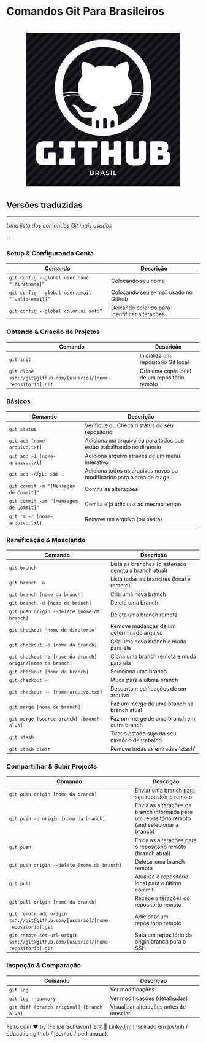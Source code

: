 Comandos Git Para Brasileiros
============
<h1 align="center">
    <img alt="GithubBR" title="#githubBR" src="githubBR.png" width="400px" />
</h1>

## Versões traduzidas
___

_Uma lista dos comandos Git mais usados_

--
### Setup & Configurando Conta

| Comando | Descrição |
| ------- | --------- |
| `git config --global user.name “[firstname]”` | Colocando seu nome |
| `git config --global user.email “[valid-email]”` | Colocando seu e-mail usado no Github |
| `git config --global color.ui auto”` | Deixando colorido para idenfificar alterações |

### Obtendo & Criação de Projetos

| Comando | Descrição |
| ------- | --------- |
| `git init` | Inicializa um repositório Git local |
| `git clone ssh://git@github.com/[usuario]/[nome-repositorio].git` | Cria uma cópia local de um repositório remoto |

### Básicos

| Comando | Descrição |
| ------- | --------- |
| `git status` | Verifique ou Checa o status do seu repositorio|
| `git add [nome-arquivo.txt]` | Adiciona um arquivo ou para todos que estão trabalhando no diretório |
| `git add -i [nome-arquivo.txt]` | Adiciona arquivo através de um menu interativo |
| `git add -A`/`git add .` | Adiciona todos os arquivos novos ou modificados para a área de stage |
| `git commit -m "[Mensagem de Commit]"` | Comita as alterações |
| `git commit -am "[Mensagem de Commit]"` | Comita e já adiciona ao mesmo tempo |
| `git rm -r [nome-arquivo.txt]` | Remove um arquivo (ou pasta) |

### Ramificação & Mesclando

| Comando | Descrição |
| ------- | --------- |
| `git branch` | Lista as branches (o asterisco denota a branch atual) |
| `git branch -a` | Lista todas as branches (local e remoto) |
| `git branch [nome da branch]` | Cria uma nova branch |
| `git branch -d [nome da branch]` | Deleta uma branch |
| `git push origin --delete [nome da branch]` | Deleta uma branch remota |
| `git checkout 'nome do diretório'` | Remove mudanças de um determinado arquivo |
| `git checkout -b [nome da branch]` | Cria uma nova branch e muda para ela |
| `git checkout -b [nome da branch] origin/[nome da branch]` | Clona uma branch remota e muda para ela |
| `git checkout [nome da branch]` | Seleciona uma branch |
| `git checkout -` | Muda para a última branch |
| `git checkout -- [nome-arquivo.txt]` | Descarta modificações de um arquivo |
| `git merge [nome da branch]` | Faz um merge de uma branch na branch atual |
| `git merge [source branch] [branch alvo]` | Faz um merge de uma branch em outra branch |
| `git stash` | Tirar o estado sujo do seu diretório de trabalho |
| `git stash clear` | Remove todas as entradas 'stash' |

### Compartilhar & Subir Projects

| Comando | Descrição |
| ------- | --------- |
| `git push origin [nome da branch]` | Enviar uma branch para seu repositório remoto |
| `git push -u origin [nome da branch]` | Envia as alterações da branch informada para um repositório remoto (and selecionar a branch) |
| `git push` | Envia as alterações para o repositório remoto (branch atual) |
| `git push origin --delete [nome da branch]` | Deletar uma branch remota |
| `git pull` | Atualiza o repositório local para o último commit |
| `git pull origin [nome da branch]` | Recebe alterações do repositório remoto |
| `git remote add origin ssh://git@github.com/[usuario]/[nome-repositorio].git` | Adicionar um repositório remoto |
| `git remote set-url origin ssh://git@github.com/[usuario]/[nome-repositorio].git` | Seta um repositório da origin branch para o SSH |

### Inspeção & Comparação

| Comando | Descrição |
| ------- | --------- |
| `git log` | Ver modificações |
| `git log --summary` | Ver modificações (detalhadas) |
| `git diff [branch original] [branch alvo]` | Visualizar alterações antes de mesclar |


Feito com :heart: by  [Felipe Schiavon] <span>&#x1f1e7;&#x1f1f7;</span> :wave: [Linkedin!](https://www.linkedin.com/in/felipeschiavon/)
Inspirado em joshnh / education.github / jedmao / pedronauck
